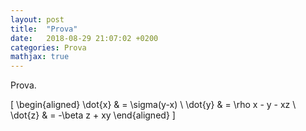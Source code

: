 ```yaml
---
layout: post
title:  "Prova"
date:   2018-08-29 21:07:02 +0200
categories: Prova
mathjax: true
---
```

Prova.

\[ \begin{aligned} \dot{x} & = \sigma(y-x) \\ \dot{y} & = \rho x - y - xz \\ \dot{z} & = -\beta z + xy \end{aligned} \]
